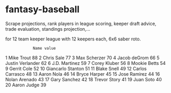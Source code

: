 # fantasy-baseball
Scrape projections, rank players in league scoring, keeper draft advice, trade evaluation, standings projection,...

for 12 team keeper league with 12 keepers each, 6x6 saber roto.

                Name value
1         Mike Trout    88
2         Chris Sale    77
3       Max Scherzer    70
4       Jacob deGrom    66
5   Justin Verlander    62
6      J.D. Martinez    59
7       Corey Kluber    56
8       Mookie Betts    54
9        Gerrit Cole    52
10 Giancarlo Stanton    51
11       Blake Snell    49
12   Carlos Carrasco    48
13        Aaron Nola    46
14      Bryce Harper    45
15      Jose Ramirez    44
16     Nolan Arenado    43
17      Gary Sanchez    42
18      Trevor Story    41
19         Juan Soto    40
20       Aaron Judge    39
